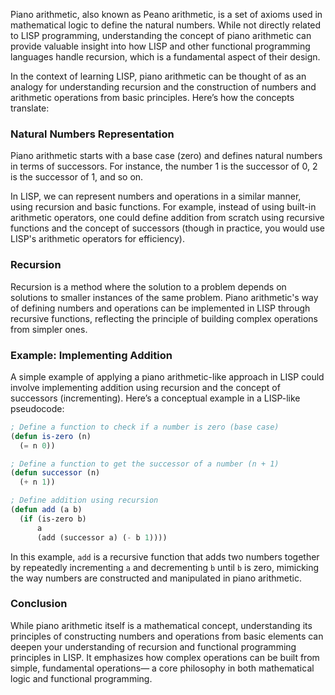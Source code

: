 Piano arithmetic, also known as Peano arithmetic, is a set of axioms used in mathematical logic to define the natural numbers. While not directly related to LISP programming, understanding the concept of piano arithmetic can provide valuable insight into how LISP and other functional programming languages handle recursion, which is a fundamental aspect of their design.

In the context of learning LISP, piano arithmetic can be thought of as an analogy for understanding recursion and the construction of numbers and arithmetic operations from basic principles. Here’s how the concepts translate:

### Natural Numbers Representation

Piano arithmetic starts with a base case (zero) and defines natural numbers in terms of successors. For instance, the number 1 is the successor of 0, 2 is the successor of 1, and so on. 

In LISP, we can represent numbers and operations in a similar manner, using recursion and basic functions. For example, instead of using built-in arithmetic operators, one could define addition from scratch using recursive functions and the concept of successors (though in practice, you would use LISP's arithmetic operators for efficiency).

### Recursion

Recursion is a method where the solution to a problem depends on solutions to smaller instances of the same problem. Piano arithmetic's way of defining numbers and operations can be implemented in LISP through recursive functions, reflecting the principle of building complex operations from simpler ones.

### Example: Implementing Addition

A simple example of applying a piano arithmetic-like approach in LISP could involve implementing addition using recursion and the concept of successors (incrementing). Here’s a conceptual example in a LISP-like pseudocode:

```lisp
; Define a function to check if a number is zero (base case)
(defun is-zero (n)
  (= n 0))

; Define a function to get the successor of a number (n + 1)
(defun successor (n)
  (+ n 1))

; Define addition using recursion
(defun add (a b)
  (if (is-zero b)
      a
      (add (successor a) (- b 1))))
```

In this example, `add` is a recursive function that adds two numbers together by repeatedly incrementing `a` and decrementing `b` until `b` is zero, mimicking the way numbers are constructed and manipulated in piano arithmetic.

### Conclusion

While piano arithmetic itself is a mathematical concept, understanding its principles of constructing numbers and operations from basic elements can deepen your understanding of recursion and functional programming principles in LISP. It emphasizes how complex operations can be built from simple, fundamental operations— a core philosophy in both mathematical logic and functional programming.
